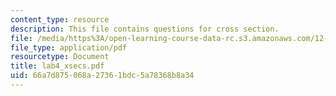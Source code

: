 ```yaml
---
content_type: resource
description: This file contains questions for cross section.
file: /media/https%3A/open-learning-course-data-rc.s3.amazonaws.com/12-113-structural-geology-fall-2005/66a7d875068a27361bdc5a78368b8a34_lab4_xsecs.pdf
file_type: application/pdf
resourcetype: Document
title: lab4_xsecs.pdf
uid: 66a7d875-068a-2736-1bdc-5a78368b8a34
---
```

